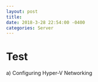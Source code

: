 ```yaml
--- 
layout: post 
title: 
date: 2018-3-28 22:54:00 -0400 
categories: Server 
---
```

# Test

a) Configuring Hyper-V Networking